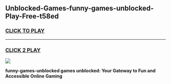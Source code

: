 
## Unblocked-Games-funny-games-unblocked-Play-Free-t58ed
<h3>
<a href="https://premium76.site?title=funny-games-unblocked&ref=18A1">CLICK TO PLAY</a></h3>
<hr>

<h3>
<a href="https://premium76.site?title=funny-games-unblocked&ref=18A1">CLICK 2 PLAY</a>
  
</h3>

<a href="https://premium76.site?title=funny-games-unblocked&ref=18A1"><img src="https://clearcache.store/games.png"></a>


**funny-games-unblocked games unblocked: Your Gateway to Fun and Accessible Online Gaming**
